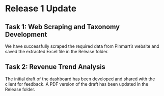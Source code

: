 # **Release 1 Update**

## **Task 1: Web Scraping and Taxonomy Development**
 We have successfully scraped the required data from Pinmart’s website and saved the extracted Excel file in the Release folder.



## **Task 2: Revenue Trend Analysis**
 The initial draft of the dashboard has been developed and shared with the client for feedback. A PDF version of the draft has been updated in the Release folder.